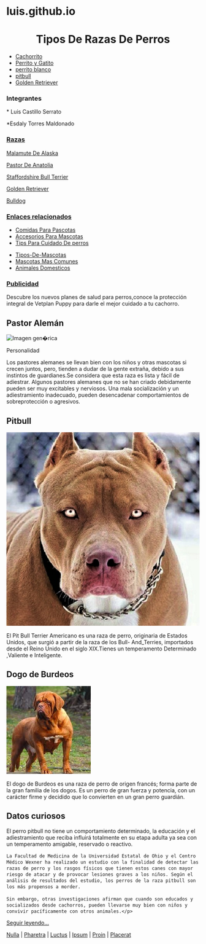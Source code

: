 # luis.github.io
<html lang="en">
<head>
    <meta charset="UTF-8">
    <meta http-equiv="X-UA-Compatible" content="IE=edge">
    <meta name="viewport" content="width=device-width, initial-scale=1.0">
    <title>Luis castillo</title>
   

<link rel ="stylesheet" hrf="./paginahtm1_files/pagina_completa_estilos.css">
<title>Lorem ipsum</title>

</head>
<body>

<div id="contenedor">

<div id="cabecera">
<div id="logo">
<center><h1><span>Tipos De Razas De Perros</span></h1></center>

<div class="clear"></div>
</div>
<div id="menu">
<ul id="menu_principal">
<li><a  href="./imagenes/perrito.jpeg">Cachorrito</a></li>
<li><a href="./imagenes/perro y gato.jpeg">Perrito y Gatito</a></li>
<li><a href="./imagenes/perro blanco.jpeg">perrito blanco</a></li>
<li><a href="./imagenes/Pittbull.jpeg">pitbull</a></li>
<li><a href="./imagenes/Golden Retriever 1.jpeg"> Golden Retriever </a></li>

</ul>
<div class="clear"></div>
</div>


<div id="lateral">
<div id="noticias">
<h3> Integrantes</h3>
<div id="Integrantes">
<p>* Luis Castillo Serrato</p>
<p>*Esdaly Torres Maldonado</p></div>
<h3><a href="">Razas</a></h3>
<p> <a href="./imagenes/Malamute De Alaska.jpeg"> Malamute De Alaska</a></p>
<p><a href="./imagenes/Pastor De Anatolia.jpeg">Pastor De Anatolia</a></p>
<p> <a href="./imagenes/Staffordshire Bull Terrier.jpeg">Staffordshire Bull Terrier</a></p>
<p> <a href="./imagenes/Golden Retriever 1.jpeg">Golden Retriever </a></p>
<p> <a href="./imagenes/Bulldog.jpeg">Bulldog</a></p>
<h3><a href="">Enlaces relacionados</a></h3>
<ul>
<li><a href="https://www.purina.es/perros/comida-perros">Comidas Para Pascotas</a></li>
<li><a href="https://www.sodimac.com.pe/sodimac-pe/category/cat2649021/accesorios-para-perros/" >Accesorios Para Mascotas </a></li>
<li><a href="https://www.mundodeportivo.com/elotromundo/mascotas/20180414/442177829913/tips-para-cuidar-a-tu-perro.html">Tips Para Cuidado De perros</a><p> 
<li> <a href="https://puppypets.com.co/tipos-de-mascotas-domesticas/">Tipos-De-Mascotas</a></li>
<li> <a href="https://www.informacion.es/vida-y-estilo/mascotas/2021/12/04/son-mascotas-comunes-6136046.html">Mascotas Mas Comunes</a></li>
<li> <a href="https://concepto.de/animales-domesticos/"> Animales Domesticos</a></li>
</ul>
</div>


<div id="publicidad">
<h3><a href="./imagenes/mascota publi.jpeg"> Publicidad</a></h3>
<p>Descubre los nuevos planes de salud para perros,conoce la protección integral de Vetplan Puppy para darle el mejor cuidado a tu cachorro.</p>
<p></p>

</div>

</div>

<div id="contenido">

<div id="principal">
<div class="articulo">
<h2>Pastor Alemán</h2>
<img src="./imagenes/Pastor Alemán.jpeg" alt="Imagen gen�rica">

<p>Personalidad</p>
<p> Los pastores alemanes se llevan bien con los niños y otras mascotas si crecen juntos, pero, tienden a dudar de la gente extraña, debido a sus instintos de guardianes.Se considera que esta raza es lista y fácil de adiestrar. Algunos pastores alemanes que no se han criado debidamente pueden ser muy excitables y nerviosos. Una mala socialización y un adiestramiento inadecuado, pueden desencadenar comportamientos de sobreprotección o agresivos.</p>

</div>
<div class="articulo">
<h2>Pitbull</h2>
<img src="./imagenes/Pittbull.jpeg" alt="Imagen gen�rica">
<p>El Pit Bull Terrier Americano es una raza de perro, originaria de Estados Unidos, que surgió a partir de la raza de los Bull- And_Terries, importados desde el Reino Unido en el siglo XIX.Tienes un temperamento Determinado ,Valiente e Inteligente.
</p>

<h2>Dogo de Burdeos</h2>
<img src="./imagenes/Dogo De Burdeos.jpeg" alt="Imagen gen�rica">
<p> El dogo de Burdeos es una raza de perro de origen francés; forma parte de la gran familia de los dogos. Es un perro de gran fuerza y potencia, con un carácter firme y decidido que lo convierten en un gran perro guardián. </p>
</div>
</div>


<div id="secundario">
<h2>Datos curiosos </h2>
<p>El perro pitbull no tiene un comportamiento determinado, la educación y el adiestramiento que reciba influirá totalmente en su etapa adulta ya sea con un temperamento amigable, reservado o reactivo.

    La Facultad de Medicina de la Universidad Estatal de Ohio y el Centro Médico Wexner ha realizado un estudio con la finalidad de detectar las razas de perro y los rasgos físicos que tienen estos canes con mayor riesgo de atacar y de provocar lesiones graves a los niños. Según el análisis de resultados del estudio, los perros de la raza pitbull son los más propensos a morder.
    
    Sin embargo, otras investigaciones afirman que cuando son educados y socializados desde cachorros, pueden llevarse muy bien con niños y convivir pacíficamente con otros animales.</p>
<p><a href="https://www.expertoanimal.com/curiosidades-sobre-los-perros-pitbull-23528.html">Seguir leyendo...</a></p>

</div>

</div>



<div id="pie">
<span class="enlaces">
<a href="">Nulla</a> |
<a href="">Pharetra</a> |
<a href="">Luctus</a> |
<a href="">Ipsum</a> |
<a href="">Proin</a> |
<a href="">Placerat</a>
</span>

<div class="clear"></div>
</div>

</div>


</body></html>
